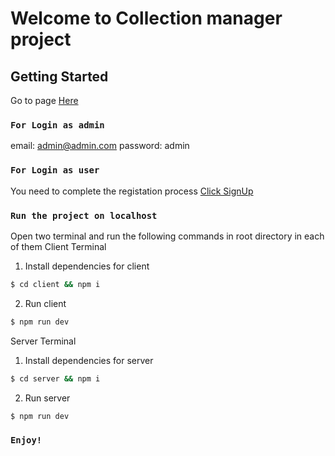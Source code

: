 # Welcome to Collection manager project

## Getting Started

Go to page [Here](https://coll-manager.vercel.app)

### `For Login as admin`
email: admin@admin.com
password: admin

### `For Login as user`
You need to complete the registation process [Click SignUp](https://coll-manager.vercel.app/register)


### `Run the project on localhost`
Open two terminal and run the following commands in root directory in each of them
Client Terminal
1. Install dependencies for client
```sh
$ cd client && npm i
```
2. Run client
```sh
$ npm run dev
```

Server Terminal
1. Install dependencies for server
```sh
$ cd server && npm i
```
2. Run server
```sh
$ npm run dev
```
### `Enjoy!`
